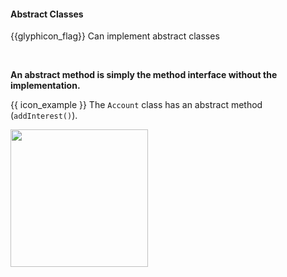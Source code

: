 <div id="title">

#### Abstract Classes

</div>

<span id="prereqs"></span>

<span id="outcomes">{{glyphicon_flag}} Can implement abstract classes</span>

<div id="body">

<tip-box type="definition">

<include src="../../../common/definitions.md#def-abstractClass" /> 
  
</tip-box>

**An abstract method is simply the method interface without the implementation.** 

<dynamic-panel src="../../../uml/classDiagrams/abstractClasses/what/unit-inElsewhere-asFlat.md" boilerplate header="{{glyphicon_education}}UML → Class Diagrams → Abstract Classes" />

<p/>

<tip-box>

{{ icon_example }} The `Account` class has an abstract method (`addInterest()`).

<img src="{{baseUrl}}/oopDesign/inheritance/abstractClasses/images/account.png" height="220" />
<p/>

</tip-box>

</div>

<div id="extras">
</div>